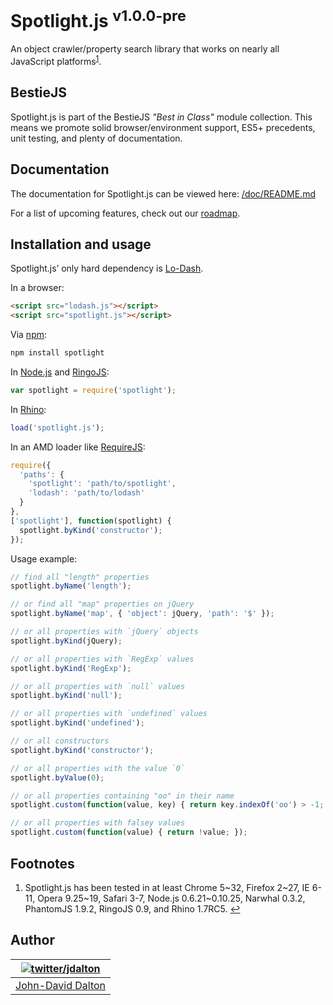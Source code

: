 # Spotlight.js <sup>v1.0.0-pre</sup>

An object crawler/property search library that works on nearly all JavaScript platforms<sup><a name="fnref1" href="#fn1">1</a></sup>.

## BestieJS

Spotlight.js is part of the BestieJS *"Best in Class"* module collection. This means we promote solid browser/environment support, ES5+ precedents, unit testing, and plenty of documentation.

## Documentation

The documentation for Spotlight.js can be viewed here: [/doc/README.md](https://github.com/bestiejs/spotlight.js/blob/master/doc/README.md#readme)

For a list of upcoming features, check out our [roadmap](https://github.com/bestiejs/spotlight.js/wiki/Roadmap).

## Installation and usage

Spotlight.js’ only hard dependency is [Lo-Dash](http://lodash.com/).

In a browser:

```html
<script src="lodash.js"></script>
<script src="spotlight.js"></script>
```

Via [npm](http://npmjs.org/):

```bash
npm install spotlight
```

In [Node.js](http://nodejs.org/) and [RingoJS](http://ringojs.org/):

```js
var spotlight = require('spotlight');
```

In [Rhino](http://www.mozilla.org/rhino/):

```js
load('spotlight.js');
```

In an AMD loader like [RequireJS](http://requirejs.org/):

```js
require({
  'paths': {
    'spotlight': 'path/to/spotlight',
    'lodash': 'path/to/lodash'
  }
},
['spotlight'], function(spotlight) {
  spotlight.byKind('constructor');
});
```

Usage example:

```js
// find all "length" properties
spotlight.byName('length');

// or find all "map" properties on jQuery
spotlight.byName('map', { 'object': jQuery, 'path': '$' });

// or all properties with `jQuery` objects
spotlight.byKind(jQuery);

// or all properties with `RegExp` values
spotlight.byKind('RegExp');

// or all properties with `null` values
spotlight.byKind('null');

// or all properties with `undefined` values
spotlight.byKind('undefined');

// or all constructors
spotlight.byKind('constructor');

// or all properties with the value `0`
spotlight.byValue(0);

// or all properties containing "oo" in their name
spotlight.custom(function(value, key) { return key.indexOf('oo') > -1; });

// or all properties with falsey values
spotlight.custom(function(value) { return !value; });
```

## Footnotes

  1. Spotlight.js has been tested in at least Chrome 5~32, Firefox 2~27, IE 6-11, Opera 9.25~19, Safari 3-7, Node.js 0.6.21~0.10.25, Narwhal 0.3.2, PhantomJS 1.9.2, RingoJS 0.9, and Rhino 1.7RC5.
     <a name="fn1" title="Jump back to footnote 1 in the text." href="#fnref1">&#8617;</a>

## Author

| [![twitter/jdalton](http://gravatar.com/avatar/299a3d891ff1920b69c364d061007043?s=70)](http://twitter.com/jdalton "Follow @jdalton on Twitter") |
|---|
| [John-David Dalton](http://allyoucanleet.com/) |
